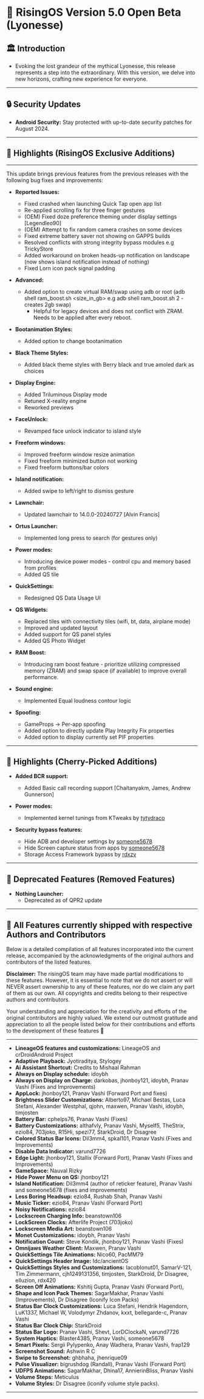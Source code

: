 # 🌊 RisingOS Version 5.0 Open Beta (Lyonesse)

## 🏛️ Introduction
- Evoking the lost grandeur of the mythical Lyonesse, this release represents a step into the extraordinary. With this version, we delve into new horizons, crafting new experience for everyone.

---

## 🔒 Security Updates
- **Android Security:** Stay protected with up-to-date security patches for August 2024.
---

## 💬 Highlights (RisingOS Exclusive Additions)
---

This update brings previous features from the previous releases with the following bug fixes and improvements:
- **Reported Issues:** 
  - Fixed crashed when launching Quick Tap open app list
  - Re-applied scrolling fix for three finger gestures
  - (OEM) Fixed doze preference theming under display settings [Legendleo90]
  - (OEM) Attempt to fix random camera crashes on some devices
  - Fixed extreme battery saver not showing on GAPPS builds
  - Resolved conflicts with strong integrity bypass modules e.g TrickyStore
  - Added workaround on broken heads-up notification on landscape (now shows island notification instead of nothing)
  - Fixed Lorn icon pack signal padding

- **Advanced:** 
  - Added option to create virtual RAM/swap using adb or root (adb shell ram_boost.sh <size_in_gb> e.g adb shell ram_boost.sh 2 - creates 2gb swap) 
    - Helpful for legacy devices and does not conflict with ZRAM. Needs to be applied after every reboot.

- **Bootanimation Styles:** 
  - Added option to change bootanimation

- **Black Theme Styles:** 
  - Added black theme styles with Berry black and true amoled dark as choices

- **Display Engine:** 
  - Added Triluminous Display mode
  - Retuned X-reality engine
  - Reworked previews

- **FaceUnlock:** 
  - Revamped face unlock indicator to island style

- **Freeform windows:** 
  - Improved freeform window resize animation
  - Fixed freeform minimized button not working
  - Fixed freeform buttons/bar colors

- **Island notification:** 
  - Added swipe to left/right to dismiss gesture

- **Lawnchair:** 
  - Updated lawnchair to 14.0.0-20240727 [Alvin Francis]

- **Ortus Launcher:** 
  - Implemented long press to search (for gestures only)

- **Power modes:**
  - Introducing device power modes - control cpu and memory based from profiles
  - Added QS tile

- **QuickSettings:**
  - Redesigned QS Data Usage UI

- **QS Widgets:**
  - Replaced tiles with connectivity tiles (wifi, bt, data, airplane mode)
  - Improved and updated layout
  - Added support for QS panel styles
  - Added QS Photo Widget

- **RAM Boost:**
  - Introducing ram boost feature - prioritize utilizing compressed memory (ZRAM) and swap space (if available) to improve overall performance.

- **Sound engine:**
  - Implemented Equal loudness contour logic

- **Spoofing:**
  - GameProps -> Per-app spoofing
  - Added option to directly update Play Integrity Fix properties
  - Added option to display currently set PIF properties

---

## 💬 Highlights (Cherry-Picked Additions)
- **Added BCR support:**
  - Added Basic call recording support [Chaitanyakm, James, Andrew Gunnerson]

- **Power modes:**
  - Implemented kernel tunings from KTweaks by [tytydraco](https://github.com/tytydraco/)
  
- **Security bypass features:**
  - Hide ADB and developer settings by [someone5678](https://github.com/someone5678/)
  - Hide Screen capture status from apps by [someone5678](https://github.com/someone5678/)
  - Storage Access Framework bypass by [rdxzv](https://github.com/rdxzv/)
---

## 👴 Deprecated Features (Removed Features)

- **Nothing Launcher:**
  - Deprecated as of QPR2 update

---

## 🙌 All Features currently shipped with respective Authors and Contributors
Below is a detailed compilation of all features incorporated into the current release, accompanied by the acknowledgments of the original authors and contributors of the listed features.

**Disclaimer:** The risingOS team may have made partial modifications to these features. However, it is essential to note that we do not assert or will NEVER assert ownership to any of these features, nor do we claim any part of them as our own. All copyrights and credits belong to their respective authors and contributors.

Your understanding and appreciation for the creativity and efforts of the original contributors are highly valued. We extend our outmost gratitude and appreciation to all the people listed below for their contributions and efforts to the development of these features 🙏

---
- **LineageOS features and customizations:** LineageOS and crDroidAndroid Project
- **Adaptive Playback:** Jyotiraditya, Stylogey
- **Ai Assistant Shortcut:** Credits to Mishaal Rahman
- **Always on Display schedule:** idoybh
- **Always on Display on Charge:** darkobas, jhonboy121, idoybh, Pranav Vashi (Fixes and Improvements)
- **AppLock:** jhonboy121, Pranav Vashi (Forward Port and fixes)
- **Brightness Slider Customizations:** Alberto97, Michael Bestas, Luca Stefani, Alexander Westphal, qjohn, maxwen, Pranav Vashi, idoybh, timjosten
- **Battery Bar:** cphelps76, Pranav Vashi (Fixes)
- **Battery Customizations:** althafvly, Pranav Vashi, Myself5, TheStrix, ezio84, 703joko, R15Hi, spezi77, StarkDroid, Dr Disagree
- **Colored Status Bar Icons:** Dil3mm4, spkal101, Pranav Vashi (Fixes and Improvements)
- **Disable Data Indicator:** varund7726
- **Edge Light:** jhonboy121, Stallix (Forward Port), Pranav Vashi (Fixes and Improvements)
- **GameSpace:** Nauval Rizky
- **Hide Power Menu on QS:** jhonboy121
- **Island Notification:** Dil3mm4 (author of reticker feature), Pranav Vashi and someone5678 (fixes and improvements)
- **Less Boring Headsup:** ezio84, Rushab Shah, Pranav Vashi
- **Music Ticker:** ezio84, Pranav Vashi (Forward Port)
- **Noisy Notifications:** ezio84
- **Lockscreen Charging Info:** beanstown106
- **LockScreen Clocks:** Afterlife Project (703joko)
- **Lockscreen Media Art:** beanstown106
- **Monet Customizations:** idoybh, Pranav Vashi
- **Notification Count:** Steve Kondik, jhonboy121, Pranav Vashi (Fixes)
- **Omnijaws Weather Client:** Maxwen, Pranav Vashi
- **QuickSettings Tile Animations:** Nico60, PacMM79
- **QuickSettings Header Image:** Idc/ancientOS
- **QuickSettings Styles and Customizations:** IacobIonut01, SamarV-121, Tim Zimmermann, cjh1249131356, timjosten, StarkDroid, Dr Disagree, elluzion, rdx420
- **Screen Off Animations:** Kshitij Gupta, Pranav Vashi (Forward Port),
- **Shape and Icon Pack Themes:** SagarMakhar, Pranav Vashi (Improvements), Dr Disagree (Iconify Icon Packs)
- **Status Bar Clock Customizations:** Luca Stefani, Hendrik Hagendorn, LuK1337, Michael W, Volodymyr Zhdanov, kxxt, bellegarde-c, Pranav Vashi
- **Status Bar Clock Chip:** StarkDroid
- **Status Bar Logo:** Pranav Vashi, Shevt, LorDClockaN, varund7726
- **System Haptics:** Blaster4385, Pranav Vashi, someone5678
- **Smart Pixels:** Sergii Pylypenko, Anay Wadhera, Pranav Vashi, frap129
- **Screenshot Sound:** Ashwin R C
- **Swipe to Screenshot:** ghbhaha, jhenrique09
- **Pulse Visualizer:** bigrushdog (Randall), Pranav Vashi (Forward Port)
- **UDFPS Animations:** SagarMakhar, Dhina17, AnnierinBliss, Pranav Vashi
- **Volume Steps:** Meticulus
- **Volume Styles:** Dr Disagree (iconify volume style packs).

---


